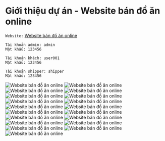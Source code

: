 # Giới thiệu dự án - Website bán đồ ăn online
`Website:` [Website bán đồ ăn online](https://food.hoangkhacphuc.tech/) 
```
Tài khoản admin: admin
Mật khẩu: 123456
```
```
Tài khoản khách: user001
Mật khẩu: 123456
```
```
Tài khoản shipper: shipper
Mật khẩu: 123456
```

![Website bán đồ ăn online](./Images/foods%20(1).png)
![Website bán đồ ăn online](./Images/foods%20(2).png)
![Website bán đồ ăn online](./Images/foods%20(3).png)
![Website bán đồ ăn online](./Images/foods%20(4).png)
![Website bán đồ ăn online](./Images/foods%20(5).png)
![Website bán đồ ăn online](./Images/foods%20(6).png)
![Website bán đồ ăn online](./Images/foods%20(7).png)
![Website bán đồ ăn online](./Images/foods%20(8).png)
![Website bán đồ ăn online](./Images/foods%20(9).png)
![Website bán đồ ăn online](./Images/foods%20(10).png)
![Website bán đồ ăn online](./Images/foods%20(11).png)
![Website bán đồ ăn online](./Images/foods%20(12).png)
![Website bán đồ ăn online](./Images/foods%20(13).png)
![Website bán đồ ăn online](./Images/foods%20(14).png)
![Website bán đồ ăn online](./Images/foods%20(15).png)
![Website bán đồ ăn online](./Images/foods%20(16).png)
![Website bán đồ ăn online](./Images/foods%20(17).png)
![Website bán đồ ăn online](./Images/foods%20(18).png)
![Website bán đồ ăn online](./Images/foods%20(19).png)